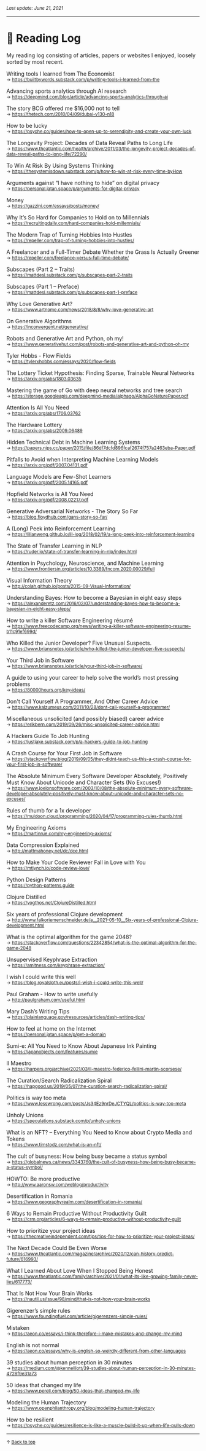 <sup><i>Last update: June 21, 2021</i></sup>

---

# :closed_book: Reading Log

My reading log consisting of articles, papers or websites I enjoyed, loosely sorted by most recent.

Writing tools I learned from The Economist\
<sup>→ https://builtbywords.substack.com/p/writing-tools-i-learned-from-the</sup>

Advancing sports analytics through AI research\
<sup>→ https://deepmind.com/blog/article/advancing-sports-analytics-through-ai</sup>

The story BCG offered me $16,000 not to tell\
<sup>→ https://thetech.com/2010/04/09/dubai-v130-n18</sup>

How to be lucky\
<sup>→ https://psyche.co/guides/how-to-open-up-to-serendipity-and-create-your-own-luck</sup>

The Longevity Project: Decades of Data Reveal Paths to Long Life\
<sup>→ https://www.theatlantic.com/health/archive/2011/03/the-longevity-project-decades-of-data-reveal-paths-to-long-life/72290/</sup>

To Win At Risk By Using Systems Thinking\
<sup>→ https://thesystemisdown.substack.com/p/how-to-win-at-risk-every-time-byHow</sup>

Arguments against “I have nothing to hide” on digital privacy\
<sup>→ https://personal.jatan.space/p/arguments-for-digital-privacy</sup>

Money\
<sup>→ https://gazzini.com/essays/posts/money/</sup>

Why It’s So Hard for Companies to Hold on to Millennials\
<sup>→ https://recruitingdaily.com/hard-companies-hold-millennials/</sup>

The Modern Trap of Turning Hobbies Into Hustles\
<sup>→ https://repeller.com/trap-of-turning-hobbies-into-hustles/</sup>

A Freelancer and a Full-Timer Debate Whether the Grass Is Actually Greener\
<sup>→ https://repeller.com/freelance-versus-full-time-debate/</sup>

Subscapes (Part 2 – Traits)\
<sup>→ https://mattdesl.substack.com/p/subscapes-part-2-traits</sup>

Subscapes (Part 1 – Preface)\
<sup>→ https://mattdesl.substack.com/p/subscapes-part-1-preface</sup>

Why Love Generative Art?\
<sup>→ https://www.artnome.com/news/2018/8/8/why-love-generative-art</sup>

On Generative Algorithms\
<sup>→ https://inconvergent.net/generative/</sup>

Robots and Generative Art and Python, oh my!\
<sup>→ https://www.generativehut.com/post/robots-and-generative-art-and-python-oh-my</sup>

Tyler Hobbs - Flow Fields\
<sup>→ https://tylerxhobbs.com/essays/2020/flow-fields</sup>

The Lottery Ticket Hypothesis: Finding Sparse, Trainable Neural Networks\
<sup>→ https://arxiv.org/abs/1803.03635</sup>

Mastering the game of Go with deep neural networks and tree search\
<sup>→ https://storage.googleapis.com/deepmind-media/alphago/AlphaGoNaturePaper.pdf</sup>

Attention Is All You Need\
<sup>→ https://arxiv.org/abs/1706.03762</sup>

The Hardware Lottery\
<sup>→ https://arxiv.org/abs/2009.06489</sup>

Hidden Technical Debt in Machine Learning Systems\
<sup>→ https://papers.nips.cc/paper/2015/file/86df7dcfd896fcaf2674f757a2463eba-Paper.pdf</sup>

Pitfalls to Avoid when Interpreting Machine Learning Models\
<sup>→ https://arxiv.org/pdf/2007.04131.pdf</sup>

Language Models are Few-Shot Learners\
<sup>→ https://arxiv.org/pdf/2005.14165.pdf</sup>

Hopfield Networks is All You Need\
<sup>→ https://arxiv.org/pdf/2008.02217.pdf</sup>

Generative Adversarial Networks - The Story So Far\
<sup>→ https://blog.floydhub.com/gans-story-so-far/</sup>

A (Long) Peek into Reinforcement Learning\
<sup>→ https://lilianweng.github.io/lil-log/2018/02/19/a-long-peek-into-reinforcement-learning</sup>

The State of Transfer Learning in NLP\
<sup>→ https://ruder.io/state-of-transfer-learning-in-nlp/index.html</sup>

Attention in Psychology, Neuroscience, and Machine Learning\
<sup>→ https://www.frontiersin.org/articles/10.3389/fncom.2020.00029/full</sup>

Visual Information Theory\
<sup>→ http://colah.github.io/posts/2015-09-Visual-Information/</sup>

Understanding Bayes: How to become a Bayesian in eight easy steps\
<sup>→ https://alexanderetz.com/2016/02/07/understanding-bayes-how-to-become-a-bayesian-in-eight-easy-steps/</sup>

How to write a killer Software Engineering résumé\
<sup>→ https://www.freecodecamp.org/news/writing-a-killer-software-engineering-resume-b11c91ef699d/</sup>

Who Killed the Junior Developer? Five Unusual Suspects.\
<sup>→ https://www.briansnotes.io/article/who-killed-the-junior-developer-five-suspects/</sup>

Your Third Job in Software\
<sup>→ https://www.briansnotes.io/article/your-third-job-in-software/</sup>

A guide to using your career to help solve the world’s most pressing problems\
<sup>→ https://80000hours.org/key-ideas/</sup>

Don't Call Yourself A Programmer, And Other Career Advice\
<sup>→ https://www.kalzumeus.com/2011/10/28/dont-call-yourself-a-programmer/</sup>

Miscellaneous unsolicited (and possibly biased) career advice\
<sup>→ https://erikbern.com/2019/09/26/misc-unsolicited-career-advice.html</sup>

A Hackers Guide To Job Hunting\
<sup>→ https://justjake.substack.com/p/a-hackers-guide-to-job-hunting</sup>

A Crash Course for Your First Job in Software\
<sup>→ https://stackoverflow.blog/2019/09/05/they-didnt-teach-us-this-a-crash-course-for-your-first-job-in-software/</sup>

The Absolute Minimum Every Software Developer Absolutely, Positively Must Know About Unicode and Character Sets (No Excuses!)\
<sup>→ https://www.joelonsoftware.com/2003/10/08/the-absolute-minimum-every-software-developer-absolutely-positively-must-know-about-unicode-and-character-sets-no-excuses/</sup>

Rules of thumb for a 1x developer\
<sup>→ https://muldoon.cloud/programming/2020/04/17/programming-rules-thumb.html</sup>

My Engineering Axioms\
<sup>→ https://martinrue.com/my-engineering-axioms/</sup>

Data Compression Explained\
<sup>→ http://mattmahoney.net/dc/dce.html</sup>

How to Make Your Code Reviewer Fall in Love with You\
<sup>→ https://mtlynch.io/code-review-love/</sup>

Python Design Patterns\
<sup>→ https://python-patterns.guide</sup>

Clojure Distilled\
<sup>→ https://yogthos.net/ClojureDistilled.html</sup>

Six years of professional Clojure development\
<sup>→ http://www.falkoriemenschneider.de/a__2021-05-10__Six-years-of-professional-Clojure-development.html</sup>

What is the optimal algorithm for the game 2048?\
<sup>→ https://stackoverflow.com/questions/22342854/what-is-the-optimal-algorithm-for-the-game-2048</sup>

Unsupervised Keyphrase Extraction\
<sup>→ https://amitness.com/keyphrase-extraction/</sup>

I wish I could write this well\
<sup>→ https://blog.royalsloth.eu/posts/i-wish-i-could-write-this-well/</sup>

Paul Graham - How to write usefully\
<sup>→ http://paulgraham.com/useful.html</sup>

Mary Dash’s Writing Tips\
<sup>→ https://plainlanguage.gov/resources/articles/dash-writing-tips/</sup>

How to feel at home on the Internet\
<sup>→ https://personal.jatan.space/p/get-a-domain</sup>

Sumi-e: All You Need to Know About Japanese Ink Painting\
<sup>→ https://japanobjects.com/features/sumie</sup>

Il Maestro\
<sup>→ https://harpers.org/archive/2021/03/il-maestro-federico-fellini-martin-scorsese/</sup>

The Curation/Search Radicalization Spiral\
<sup>→ https://hapgood.us/2019/05/07/the-curation-search-radicalization-spiral/</sup>

Politics is way too meta\
<sup>→ https://www.lesswrong.com/posts/Js34Ez9nrDeJCTYQL/politics-is-way-too-meta</sup>

Unholy Unions\
<sup>→ https://speculations.substack.com/p/unholy-unions</sup>

What is an NFT? – Everything You Need to Know about Crypto Media and Tokens\
<sup>→ https://www.timstodz.com/what-is-an-nft/</sup>

The cult of busyness: How being busy became a status symbol\
<sup>→ https://globalnews.ca/news/3343760/the-cult-of-busyness-how-being-busy-became-a-status-symbol/</sup>

HOWTO: Be more productive\
<sup>→ http://www.aaronsw.com/weblog/productivity</sup>

Desertification in Romania\
<sup>→ https://www.geographyrealm.com/desertification-in-romania/</sup>

6 Ways to Remain Productive Without Productivity Guilt\
<sup>→ https://crm.org/articles/6-ways-to-remain-productive-without-productivity-guilt</sup>

How to prioritize your project ideas\
<sup>→ https://thecreativeindependent.com/tips/tips-for-how-to-prioritize-your-project-ideas/</sup>

The Next Decade Could Be Even Worse\
<sup>→ https://www.theatlantic.com/magazine/archive/2020/12/can-history-predict-future/616993/</sup>

What I Learned About Love When I Stopped Being Honest\
<sup>→ https://www.theatlantic.com/family/archive/2021/01/what-its-like-growing-family-never-lies/617773/</sup>

That Is Not How Your Brain Works\
<sup>→ https://nautil.us/issue/98/mind/that-is-not-how-your-brain-works</sup>

Gigerenzer’s simple rules\
<sup>→ https://www.foundingfuel.com/article/gigerenzers-simple-rules/</sup>

Mistaken\
<sup>→ https://aeon.co/essays/i-think-therefore-i-make-mistakes-and-change-my-mind</sup>

English is not normal\
<sup>→ https://aeon.co/essays/why-is-english-so-weirdly-different-from-other-languages</sup>

39 studies about human perception in 30 minutes\
<sup>→ https://medium.com/@kennelliott/39-studies-about-human-perception-in-30-minutes-4728f9e31a73</sup>

50 ideas that changed my life\
<sup>→ https://www.perell.com/blog/50-ideas-that-changed-my-life</sup>

Modeling the Human Trajectory\
<sup>→ https://www.openphilanthropy.org/blog/modeling-human-trajectory</sup>

How to be resilient\
<sup>→ https://psyche.co/guides/resilience-is-like-a-muscle-build-it-up-when-life-pulls-down</sup>

---

<sup>↑ [Back to top](#closed_book-reading-log)</sup>

